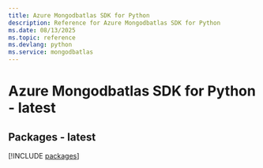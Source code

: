 ```yaml
---
title: Azure Mongodbatlas SDK for Python
description: Reference for Azure Mongodbatlas SDK for Python
ms.date: 08/13/2025
ms.topic: reference
ms.devlang: python
ms.service: mongodbatlas
---
```

# Azure Mongodbatlas SDK for Python - latest
## Packages - latest
[!INCLUDE [packages](mongodbatlas-index.md)]